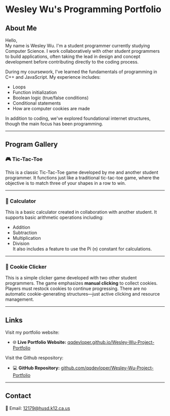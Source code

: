 # Wesley Wu's Programming Portfolio

## About Me

Hello,  
My name is Wesley Wu. I'm a student programmer currently studying Computer Science. I work collaboratively with other student programmers to build applications, often taking the lead in design and concept development before contributing directly to the coding process.

During my coursework, I've learned the fundamentals of programming in C++ and JavaScript. My experience includes:
- Loops
- Function initialization
- Boolean logic (true/false conditions)
- Conditional statements
- How are computer cookies are made

In addition to coding, we've explored foundational internet structures, though the main focus has been programming.

---

## Program Gallery

### 🎮 Tic-Tac-Toe

This is a classic Tic-Tac-Toe game developed by me and another student programmer. It functions just like a traditional tic-tac-toe game, where the objective is to match three of your shapes in a row to win.

---

### 🧮 Calculator

This is a basic calculator created in collaboration with another student. It supports basic arithmetic operations including:
- Addition
- Subtraction
- Multiplication
- Division  
It also includes a feature to use the Pi (`π`) constant for calculations.

---

### 🍪 Cookie Clicker

This is a simple clicker game developed with two other student programmers. The game emphasizes **manual clicking** to collect cookies. Players must restock cookies to continue progressing. There are no automatic cookie-generating structures—just active clicking and resource management.

---

## Links

Visit my portfolio website:
- 🌐 **Live Portfolio Website:** [qqdevloper.github.io/Wesley-Wu-Project-Portfolio](https://qqdevloper.github.io/Wesley-Wu-Project-Portfolio/#contact)

Visit the Github respository:
- 💻 **GitHub Repository:** [github.com/qqdevloper/Wesley-Wu-Project-Portfolio](https://github.com/qqdevloper/Wesley-Wu-Project-Portfolio/tree/main)

---

## Contact

📧 Email: 12179@husd.k12.ca.us

